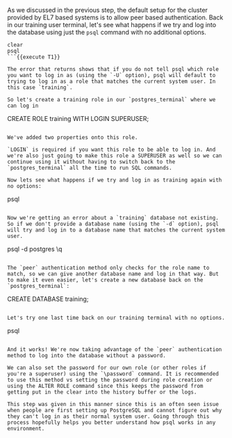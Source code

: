 
As we discussed in the previous step, the default setup for the cluster provided by EL7 based systems is to allow peer based authentication. Back in our training user terminal, let's see what happens if we try and log into the database using just the `psql` command with no additional options.
```
clear
psql
```{{execute T1}}

The error that returns shows that if you do not tell psql which role you want to log in as (using the `-U` option), psql will default to trying to log in as a role that matches the current system user. In this case `training`.

So let's create a training role in our `postgres_terminal` where we can log in
```
CREATE ROLE training WITH LOGIN SUPERUSER;
```{{execute T2}}

We've added two properties onto this role.

`LOGIN` is required if you want this role to be able to log in. And we're also just going to make this role a SUPERUSER as well so we can continue using it without having to switch back to the `postgres_terminal` all the time to run SQL commands.

Now lets see what happens if we try and log in as training again with no options:
```
psql
```{{execute T1}}

Now we're getting an error about a `training` database not existing. So if we don't provide a database name (using the `-d` option), psql will try and log in to a database name that matches the current system user. 
```
psql -d postgres
\q
```{{execute T1}}

The `peer` authentication method only checks for the role name to match, so we can give another database name and log in that way. But to make it even easier, let's create a new database back on the `postgres_terminal`:
```
CREATE DATABASE training;
```{{execute T2}}

Let's try one last time back on our training terminal with no options.
```
psql
```{{execute T1}}

And it works! We're now taking advantage of the `peer` authentication method to log into the database without a password.

We can also set the password for our own role (or other roles if you're a superuser) using the `\password` command. It is recommended to use this method vs setting the password during role creation or using the ALTER ROLE command since this keeps the password from getting put in the clear into the history buffer or the logs.

This step was given in this manner since this is an often seen issue when people are first setting up PostgreSQL and cannot figure out why they can't log in as their normal system user. Going through this process hopefully helps you better understand how psql works in any environment.


